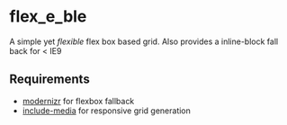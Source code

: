 # flex_e_ble

A simple yet *flexible* flex box based grid. 
Also provides a inline-block fall back for < IE9

## Requirements

* [modernizr](https://modernizr.com/download?flexbox-setclasses-shiv) for flexbox fallback
* [include-media](https://github.com/eduardoboucas/include-media) for responsive grid generation
